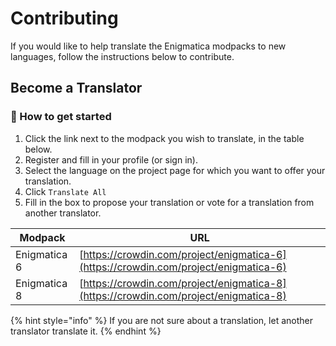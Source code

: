 # Contributing

If you would like to help translate the Enigmatica modpacks to new languages, follow the instructions below to contribute.

## Become a Translator

### :pencil: How to get started

1. Click the link next to the modpack you wish to translate, in the table below.
2. Register and fill in your profile (or sign in).
3. Select the language on the project page for which you want to offer your translation.
4. Click `Translate All`
5. Fill in the box to propose your translation or vote for a translation from another translator.

| Modpack      | URL                                                                                  |
| ------------ | ------------------------------------------------------------------------------------ |
| Enigmatica 6 | [https://crowdin.com/project/enigmatica-6](https://crowdin.com/project/enigmatica-6) |
| Enigmatica 8 | [https://crowdin.com/project/enigmatica-8](https://crowdin.com/project/enigmatica-8) |

{% hint style="info" %}
If you are not sure about a translation, let another translator translate it.&#x20;
{% endhint %}

